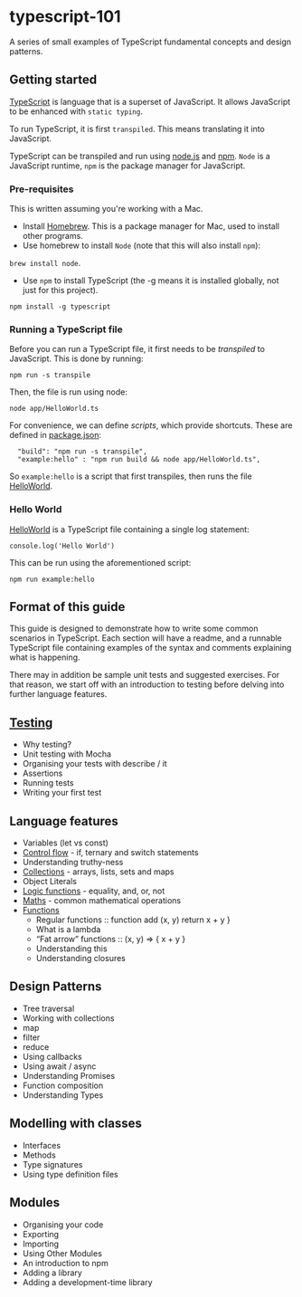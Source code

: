 # typescript-101

A series of small examples of TypeScript fundamental concepts and design patterns.

## Getting started

[TypeScript](https://www.typescriptlang.org/) is language that is a superset of JavaScript. 
It allows JavaScript to be enhanced with `static typing`.

To run TypeScript, it is first `transpiled`. This means translating it into JavaScript.

TypeScript can be transpiled and run using [node.js](https://nodejs.org/en/) and [npm](https://www.npmjs.com/).
`Node` is a JavaScript runtime, `npm` is the package manager for JavaScript.

### Pre-requisites

This is written assuming you're working with a Mac.

- Install [Homebrew](https://brew.sh/). This is a package manager for Mac, used to install other programs.
- Use homebrew to install `Node` (note that this will also install `npm`):

`brew install node`. 
- Use `npm` to install TypeScript (the -g means it is installed globally, not just for this project).

`npm install -g typescript`

### Running a TypeScript file

Before you can run a TypeScript file, it first needs to be _transpiled_ to JavaScript.
This is done by running:

`npm run -s transpile`

Then, the file is run using node:

`node app/HelloWorld.ts`

For convenience, we can define _scripts_, which provide shortcuts.
These are defined in [package.json](package.json):

```
  "build": "npm run -s transpile",
  "example:hello" : "npm run build && node app/HelloWorld.ts",     
```

So `example:hello` is a script that first transpiles, then runs the file [HelloWorld](app/HelloWorld.ts).

### Hello World

[HelloWorld](app/HelloWorld.ts) is a TypeScript file containing a single log statement:

`console.log('Hello World')`

This can be run using the aforementioned script:

`npm run example:hello`

## Format of this guide

This guide is designed to demonstrate how to write some common scenarios in TypeScript.
Each section will have a readme, and a runnable TypeScript file containing examples 
of the syntax and comments explaining what is happening.

There may in addition be sample unit tests and suggested exercises. 
For that reason, we start off with an introduction to testing before delving into further language features.

## [Testing](app/testing/README.md)

- Why testing?
- Unit testing with Mocha
- Organising your tests with describe / it
- Assertions
- Running tests
- Writing your first test

## Language features

- Variables (let vs const)
- [Control flow](app/language/flow/README.md) - if, ternary and switch statements 
- Understanding truthy-ness
- [Collections](app/language/collections/README.md) - arrays, lists, sets and maps
- Object Literals
- [Logic functions](app/language/logic/README.md) - equality, and, or, not
- [Maths](app/language/maths/README.md) - common mathematical operations
- [Functions](app/language/functions/README.md)
   - Regular functions :: function add (x, y) return x + y }
   - What is a lambda
   - “Fat arrow” functions :: (x, y) => { x + y }
   - Understanding this
   - Understanding closures

## Design Patterns

- Tree traversal
- Working with collections
- map
- filter
- reduce
- Using callbacks
- Using await / async
- Understanding Promises
- Function composition
- Understanding Types

## Modelling with classes
- Interfaces
- Methods
- Type signatures
- Using type definition files

## Modules

- Organising your code
- Exporting
- Importing
- Using Other Modules
- An introduction to npm
- Adding a library
- Adding a development-time library
